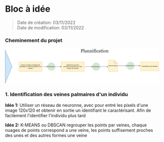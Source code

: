 # Bloc à idée
> Date de création: 03/11/2022  
> Date de modification: 03/11/2022

### Cheminement du projet
![Plannication du projet](plannification.png "Cheminement du projet")

### 1. Identification des veines palmaires d'un individu

**Idée 1:**  Utiliser un réseau de neuronne, avec pour entré les pixels d'une image 120x120
et obtenir en sortie un identifiant le caractérisant. Afin de facilement l'identifier l'individu plus tard

**Idée 2:** K-MEANS ou DBSCAN regrouper les points par veines, chaque nuages de points correspond a une veine, les points suffisement proches des unes et des autres formes une veine